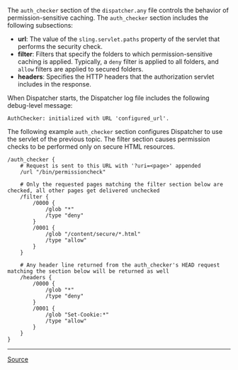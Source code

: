 The `auth_checker` section of the `dispatcher.any` file controls the behavior of permission-sensitive caching. The `auth_checker` section includes the following subsections:
- **url**: The value of the `sling.servlet.paths` property of the servlet that performs the security check.
- **filter**: Filters that specify the folders to which permission-sensitive caching is applied. Typically, a `deny` filter is applied to all folders, and `allow` filters are applied to secured folders.
- **headers**: Specifies the HTTP headers that the authorization servlet includes in the response.

When Dispatcher starts, the Dispatcher log file includes the following debug-level message:

`AuthChecker: initialized with URL 'configured_url'.`

The following example `auth_checker` section configures Dispatcher to use the servlet of the previous topic. The filter section causes permission checks to be performed only on secure HTML resources.

```
/auth_checker {
	# Request is sent to this URL with '?uri=<page>' appended
	/url "/bin/permissioncheck"

	# Only the requested pages matching the filter section below are checked, all other pages get delivered unchecked
	/filter {
		/0000 {
			/glob "*"
			/type "deny"
		}
		/0001 {
			/glob "/content/secure/*.html"
			/type "allow"
		}
	}

	# Any header line returned from the auth_checker's HEAD request matching the section below will be returned as well
	/headers {
		/0000 {
			/glob "*"
			/type "deny"
		}
		/0001 {
			/glob "Set-Cookie:*"
			/type "allow"
		}
	}
}
```

---

[Source](https://experienceleague.adobe.com/docs/experience-manager-dispatcher/using/configuring/permissions-cache.html?lang=en#configure-dispatcher-for-permission-sensitive-caching)
